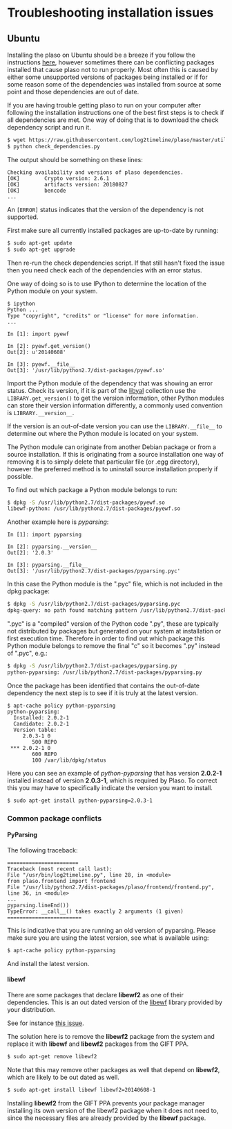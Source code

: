 # Troubleshooting installation issues

## Ubuntu

Installing the plaso on Ubuntu should be a breeze if you follow the instructions [here](Ubuntu-Packaged-Release.md), however sometimes there can be conflicting packages installed that cause plaso not to run properly. Most often this is caused by either some unsupported versions of packages being installed or if for some reason some of the dependencies was installed from source at some point and those dependencies are out of date.

If you are having trouble getting plaso to run on your computer after following the installation instructions one of the best first steps is to check if all dependencies are met. One way of doing that is to download the check dependency script and run it.

```bash
$ wget https://raw.githubusercontent.com/log2timeline/plaso/master/utils/check_dependencies.py
$ python check_dependencies.py
```

The output should be something on these lines:

```
Checking availability and versions of plaso dependencies.
[OK]		Crypto version: 2.6.1
[OK]		artifacts version: 20180827
[OK]		bencode
...
```

An `[ERROR]` status indicates that the version of the dependency is not supported.

First make sure all currently installed packages are up-to-date by running:

```bash
$ sudo apt-get update
$ sudo apt-get upgrade
```

Then re-run the check dependencies script. If that still hasn't fixed the issue then you need check each of the dependencies with an error status.

One way of doing so is to use IPython to determine the location of the Python module on your system.

```
$ ipython
Python ...
Type "copyright", "credits" or "license" for more information.
...

In [1]: import pyewf

In [2]: pyewf.get_version()
Out[2]: u'20140608'

In [3]: pyewf.__file__
Out[3]: '/usr/lib/python2.7/dist-packages/pyewf.so'
```

Import the Python module of the dependency that was showing an error status. Check its version, if it is part of the [libyal](https://github.com/libyal) collection use the ``LIBRARY.get_version()`` to get the version information, other Python modules can store their version information differently, a commonly used convention is ``LIBRARY.__version__``.

If the version is an out-of-date version you can use the ``LIBRARY.__file__`` to determine out where the Python module is located on your system.

The Python module can originate from another Debian package or from a source installation. If this is originating from a source installation one way of removing it is to simply delete that particular file (or .egg directory), however the preferred method is to uninstall source installation properly if possible.

To find out which package a Python module belongs to run:

```bash
$ dpkg -S /usr/lib/python2.7/dist-packages/pyewf.so
libewf-python: /usr/lib/python2.7/dist-packages/pyewf.so
```

Another example here is *pyparsing*:

```
In [1]: import pyparsing

In [2]: pyparsing.__version__
Out[2]: '2.0.3'

In [3]: pyparsing.__file__
Out[3]: '/usr/lib/python2.7/dist-packages/pyparsing.pyc'

```

In this case the Python module is the ".pyc" file, which is not included in the dpkg package:

```bash
$ dpkg -S /usr/lib/python2.7/dist-packages/pyparsing.pyc
dpkg-query: no path found matching pattern /usr/lib/python2.7/dist-packages/pyparsing.pyc
```

".pyc" is a "compiled" version of the Python code ".py", these are typically not distributed by packages but generated on your system at installation or first execution time. Therefore in order to find out which package this Python module belongs to remove the final "c" so it becomes ".py" instead of ".pyc", e.g.:

```bash
$ dpkg -S /usr/lib/python2.7/dist-packages/pyparsing.py
python-pyparsing: /usr/lib/python2.7/dist-packages/pyparsing.py
```

Once the package has been identified that contains the out-of-date dependency the next step is to see if it is truly at the latest version.

```
$ apt-cache policy python-pyparsing
python-pyparsing:
  Installed: 2.0.2-1
  Candidate: 2.0.2-1
  Version table:
     2.0.3-1 0
        500 REPO
 *** 2.0.2-1 0
        600 REPO
        100 /var/lib/dpkg/status
```

Here you can see an example of *python-pyparsing* that has version **2.0.2-1** installed instead of version **2.0.3-1**, which is required by Plaso. To correct this you may have to specifically indicate the version you want to install.

```bash
$ sudo apt-get install python-pyparsing=2.0.3-1
```

### Common package conflicts

#### PyParsing

The following traceback:

```
=======================
Traceback (most recent call last):
File "/usr/bin/log2timeline.py", line 28, in <module>
from plaso.frontend import frontend
File "/usr/lib/python2.7/dist-packages/plaso/frontend/frontend.py", line 36, in <module>
...
pyparsing.lineEnd())
TypeError: __call__() takes exactly 2 arguments (1 given)
========================
```

This is indicative that you are running an old version of pyparsing. Please make sure you are using the latest version, see what is available using:

```bash
$ apt-cache policy python-pyparsing
```

And install the latest version.

#### libewf

There are some packages that declare **libewf2** as one of their dependencies. This is an out dated version of the [libewf](https://github.com/libyal/libewf) library provided by your distribution.

See for instance [this issue](https://github.com/log2timeline/plaso/issues/301).

The solution here is to remove the **libewf2** package from the system and replace it with **libewf** and **libewf2** packages from the GIFT PPA.

```bash
$ sudo apt-get remove libewf2
```

Note that this may remove other packages as well that depend on **libewf2**, which are likely to be out dated as well.

```bash
$ sudo apt-get install libewf libewf2=20140608-1
```

Installing **libewf2** from the GIFT PPA prevents your package manager installing its own version of the libewf2 package when it does not need to, since the necessary files are already provided by the **libewf** package.
